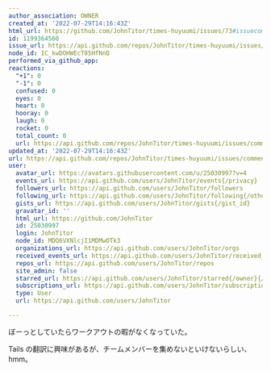 ```yaml
---
author_association: OWNER
created_at: '2022-07-29T14:16:43Z'
html_url: https://github.com/JohnTitor/times-huyuumi/issues/73#issuecomment-1199364560
id: 1199364560
issue_url: https://api.github.com/repos/JohnTitor/times-huyuumi/issues/73
node_id: IC_kwDOHWEcT85HfNnQ
performed_via_github_app: 
reactions:
  "+1": 0
  "-1": 0
  confused: 0
  eyes: 0
  heart: 0
  hooray: 0
  laugh: 0
  rocket: 0
  total_count: 0
  url: https://api.github.com/repos/JohnTitor/times-huyuumi/issues/comments/1199364560/reactions
updated_at: '2022-07-29T14:16:43Z'
url: https://api.github.com/repos/JohnTitor/times-huyuumi/issues/comments/1199364560
user:
  avatar_url: https://avatars.githubusercontent.com/u/25030997?v=4
  events_url: https://api.github.com/users/JohnTitor/events{/privacy}
  followers_url: https://api.github.com/users/JohnTitor/followers
  following_url: https://api.github.com/users/JohnTitor/following{/other_user}
  gists_url: https://api.github.com/users/JohnTitor/gists{/gist_id}
  gravatar_id: ''
  html_url: https://github.com/JohnTitor
  id: 25030997
  login: JohnTitor
  node_id: MDQ6VXNlcjI1MDMwOTk3
  organizations_url: https://api.github.com/users/JohnTitor/orgs
  received_events_url: https://api.github.com/users/JohnTitor/received_events
  repos_url: https://api.github.com/users/JohnTitor/repos
  site_admin: false
  starred_url: https://api.github.com/users/JohnTitor/starred{/owner}{/repo}
  subscriptions_url: https://api.github.com/users/JohnTitor/subscriptions
  type: User
  url: https://api.github.com/users/JohnTitor

---
```

ぼーっとしていたらワークアウトの暇がなくなっていた。

Tails の翻訳に興味があるが、チームメンバーを集めないといけないらしい、hmm。

